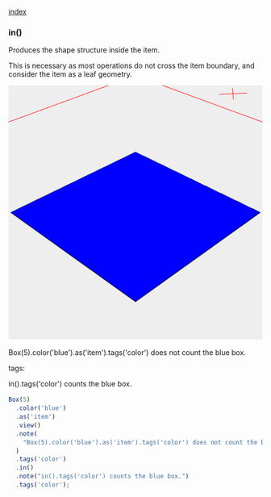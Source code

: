 [index](../../nb/api/index.md)
### in()
Produces the shape structure inside the item.

This is necessary as most operations do not cross the item boundary, and consider the item as a leaf geometry.

![Image](in.md.$2.png)

Box(5).color('blue').as('item').tags('color') does not count the blue box.

tags:

in().tags('color') counts the blue box.

```JavaScript
Box(5)
  .color('blue')
  .as('item')
  .view()
  .note(
    "Box(5).color('blue').as('item').tags('color') does not count the blue box."
  )
  .tags('color')
  .in()
  .note("in().tags('color') counts the blue box.")
  .tags('color');
```
